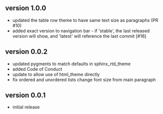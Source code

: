 version 1.0.0
-------------
- updated the table row theme to have same text size as paragraphs (PR #10)
- added exact version to navigation bar - if 'stable', the last released version will show, and 'latest' will reference the last commit [#16]

version 0.0.2
-------------
- updated pygments to match defaults in sphinx_rtd_theme
- added Code of Conduct
- update to allow use of html_theme directly
- fix ordered and unordered lists change font size from main paragraph

version 0.0.1
-------------
- initial release
